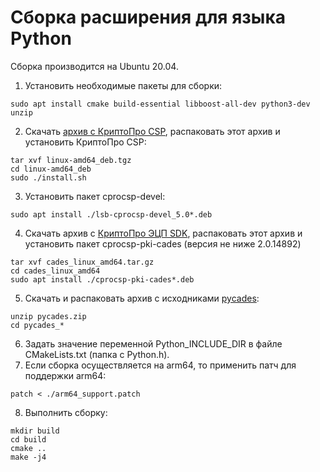 Сборка расширения для языка Python
===
Сборка производится на Ubuntu 20.04.

1. Установить необходимые пакеты для сборки:
```
sudo apt install cmake build-essential libboost-all-dev python3-dev unzip
```
2. Скачать [архив с КриптоПро CSP](https://cryptopro.ru/products/csp/downloads), 
распаковать этот архив и установить КриптоПро CSP:
```
tar xvf linux-amd64_deb.tgz
cd linux-amd64_deb
sudo ./install.sh
```
3. Установить пакет cprocsp-devel:
```
sudo apt install ./lsb-cprocsp-devel_5.0*.deb
```
4. Скачать архив с [КриптоПро ЭЦП SDK](https://cryptopro.ru/products/cades/downloads), 
распаковать этот архив и установить пакет cprocsp-pki-cades (версия не ниже 2.0.14892)
```
tar xvf cades_linux_amd64.tar.gz
cd cades_linux_amd64
sudo apt install ./cprocsp-pki-cades*.deb
```
5. Скачать и распаковать архив с исходниками [pycades](https://cryptopro.ru/sites/default/files/products/cades/pycades/pycades.zip):
```
unzip pycades.zip
cd pycades_*
```
6. Задать значение переменной Python_INCLUDE_DIR в файле CMakeLists.txt (папка с Python.h). 
7. Если сборка осуществляется на arm64, то применить патч для поддержки arm64:
```
patch < ./arm64_support.patch
```
8. Выполнить сборку:
```
mkdir build
cd build
cmake ..
make -j4
```
